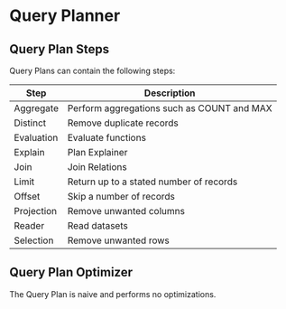 # Query Planner

## Query Plan Steps

Query Plans can contain the following steps:

Step       | Description
---------- | -------------
Aggregate  | Perform aggregations such as COUNT and MAX
Distinct   | Remove duplicate records
Evaluation | Evaluate functions
Explain    | Plan Explainer
Join       | Join Relations
Limit      | Return up to a stated number of records
Offset     | Skip a number of records
Projection | Remove unwanted columns
Reader     | Read datasets
Selection  | Remove unwanted rows

## Query Plan Optimizer

The Query Plan is naive and performs no optimizations.
